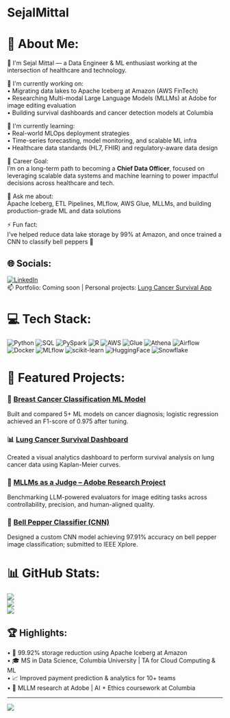 # SejalMittal
# 💫 About Me:
👋 I'm Sejal Mittal — a Data Engineer & ML enthusiast working at the intersection of healthcare and technology.  

🔭 I'm currently working on:  
• Migrating data lakes to Apache Iceberg at Amazon (AWS FinTech)  
• Researching Multi-modal Large Language Models (MLLMs) at Adobe for image editing evaluation  
• Building survival dashboards and cancer detection models at Columbia  

🌱 I'm currently learning:  
• Real-world MLOps deployment strategies  
• Time-series forecasting, model monitoring, and scalable ML infra  
• Healthcare data standards (HL7, FHIR) and regulatory-aware data design  

🎯 Career Goal:  
I’m on a long-term path to becoming a **Chief Data Officer**, focused on leveraging scalable data systems and machine learning to power impactful decisions across healthcare and tech.  

💬 Ask me about:  
Apache Iceberg, ETL Pipelines, MLflow, AWS Glue, MLLMs, and building production-grade ML and data solutions  

⚡ Fun fact:  
I’ve helped reduce data lake storage by 99% at Amazon, and once trained a CNN to classify bell peppers 🍎  
  

## 🌐 Socials:
[![LinkedIn](https://img.shields.io/badge/LinkedIn-%230077B5.svg?logo=linkedin&logoColor=white)](https://linkedin.com/in/mittal-sejal)  
📫 Portfolio: Coming soon | Personal projects: [Lung Cancer Survival App](https://mitsejal.github.io/lung-cancer-survival/)

# 💻 Tech Stack:
![Python](https://img.shields.io/badge/python-3670A0?style=plastic&logo=python&logoColor=ffdd54) 
![SQL](https://img.shields.io/badge/SQL-025E8C?style=plastic&logo=postgresql&logoColor=white) 
![PySpark](https://img.shields.io/badge/PySpark-FDEE21?style=plastic&logo=apachespark&logoColor=black) 
![R](https://img.shields.io/badge/R-%23276DC3.svg?style=plastic&logo=r&logoColor=white) 
![AWS](https://img.shields.io/badge/AWS-%23FF9900.svg?style=plastic&logo=amazon-aws&logoColor=white) 
![Glue](https://img.shields.io/badge/AWS%20Glue-232F3E?style=plastic&logo=amazonaws&logoColor=white)
![Athena](https://img.shields.io/badge/Athena-292F33?style=plastic&logo=amazon-aws&logoColor=white) 
![Airflow](https://img.shields.io/badge/Apache%20Airflow-017CEE?style=plastic&logo=apacheairflow&logoColor=white) 
![Docker](https://img.shields.io/badge/docker-%230db7ed.svg?style=plastic&logo=docker&logoColor=white) 
![MLflow](https://img.shields.io/badge/mlflow-%23d9ead3.svg?style=plastic&logo=numpy&logoColor=blue) 
![scikit-learn](https://img.shields.io/badge/scikit--learn-%23F7931E.svg?style=plastic&logo=scikit-learn&logoColor=white) 
![HuggingFace](https://img.shields.io/badge/HuggingFace-%23ffcc00.svg?style=plastic&logo=huggingface&logoColor=black) 
![Snowflake](https://img.shields.io/badge/Snowflake-56B9EB?style=plastic&logo=snowflake&logoColor=white)

# 🚀 Featured Projects:

### 🧬 [Breast Cancer Classification ML Model](https://github.com/mitsejal/breast-cancer-predictor)
Built and compared 5+ ML models on cancer diagnosis; logistic regression achieved an F1-score of 0.975 after tuning.

### 📊 [Lung Cancer Survival Dashboard](https://mitsejal.github.io/lung-cancer-survival/)
Created a visual analytics dashboard to perform survival analysis on lung cancer data using Kaplan-Meier curves.

### 🧠 [MLLMs as a Judge – Adobe Research Project](https://github.com/mitsejal)
Benchmarking LLM-powered evaluators for image editing tasks across controllability, precision, and human-aligned quality.

### 🍅 [Bell Pepper Classifier (CNN)](https://github.com/mitsejal)
Designed a custom CNN model achieving 97.91% accuracy on bell pepper image classification; submitted to IEEE Xplore.

# 📊 GitHub Stats:
![](https://github-readme-stats.vercel.app/api?username=mitsejal&theme=default&hide_border=false&include_all_commits=true&count_private=true)<br/>
![](https://github-readme-streak-stats.herokuapp.com/?user=mitsejal&theme=default&hide_border=false)<br/>
![](https://github-readme-stats.vercel.app/api/top-langs/?username=mitsejal&theme=default&hide_border=false&layout=compact)

## 🏆 Highlights:
•⁠  ⁠🚀 99.92% storage reduction using Apache Iceberg at Amazon  
•⁠  ⁠🎓 MS in Data Science, Columbia University | TA for Cloud Computing & ML  
•⁠  ⁠📈 Improved payment prediction & analytics for 10+ teams  
•⁠  ⁠🧠 MLLM research at Adobe | AI + Ethics coursework at Columbia  

---
[![](https://visitcount.itsvg.in/api?id=mitsejal&icon=0&color=0)](https://visitcount.itsvg.in)

<!-- Crafted with 💙 by Sejal Mittal -->
